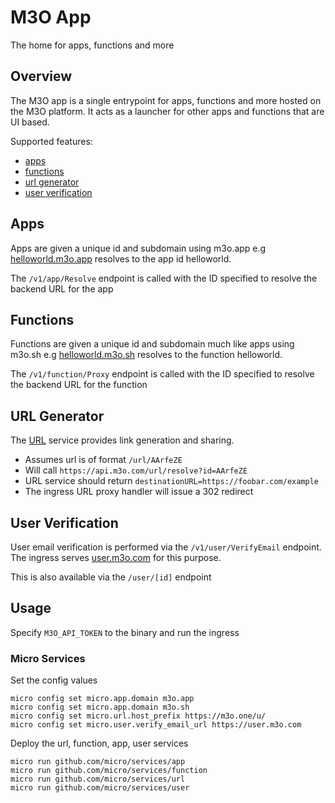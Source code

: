# M3O App

The home for apps, functions and more 

## Overview

The M3O app is a single entrypoint for apps, functions and more hosted on the M3O platform.
It acts as a launcher for other apps and functions that are UI based.

Supported features:

- [apps](#apps)
- [functions](#functions)
- [url generator](#url-generator)
- [user verification](#user-verification)

## Apps

Apps are given a unique id and subdomain using m3o.app e.g [helloworld.m3o.app](https://helloworld.m3o.app) resolves to the app id helloworld.

The `/v1/app/Resolve` endpoint is called with the ID specified to resolve the backend URL for the app

## Functions

Functions are given a unique id and subdomain much like apps using m3o.sh e.g [helloworld.m3o.sh](https://helloworld.m3o.sh/) resolves to the 
function helloworld. 

The `/v1/function/Proxy` endpoint is called with the ID specified to resolve the backend URL for the function

## URL Generator

The [URL](https://github.com/micro/services/tree/master/url) service provides link generation and sharing. 

- Assumes url is of format `/url/AArfeZE`
- Will call `https://api.m3o.com/url/resolve?id=AArfeZE`
- URL service should return `destinationURL=https://foobar.com/example`
- The ingress URL proxy handler will issue a 302 redirect

## User Verification

User email verification is performed via the `/v1/user/VerifyEmail` endpoint. The ingress serves [user.m3o.com](https://user.m3o.com) for this purpose.

This is also available via the `/user/[id]` endpoint

## Usage

Specify `M3O_API_TOKEN` to the binary and run the ingress

### Micro Services

Set the config values 

```
micro config set micro.app.domain m3o.app
micro config set micro.app.domain m3o.sh
micro config set micro.url.host_prefix https://m3o.one/u/
micro config set micro.user.verify_email_url https://user.m3o.com
```

Deploy the url, function, app, user services

```
micro run github.com/micro/services/app
micro run github.com/micro/services/function
micro run github.com/micro/services/url
micro run github.com/micro/services/user
```
